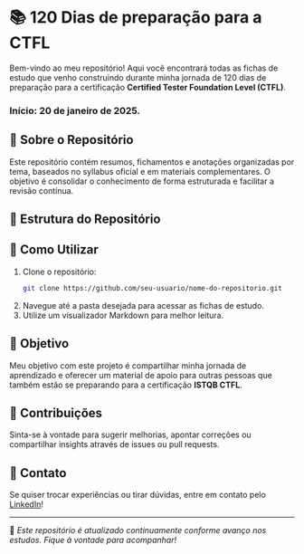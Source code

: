 # 📚 120 Dias de preparação para a CTFL

Bem-vindo ao meu repositório! Aqui você encontrará todas as fichas de estudo que venho construindo durante minha jornada de 120 dias de preparação para a certificação **Certified Tester Foundation Level (CTFL)**.

### Início: 20 de janeiro de 2025.

## 📌 Sobre o Repositório

Este repositório contém resumos, fichamentos e anotações organizadas por tema, baseados no syllabus oficial e em materiais complementares. O objetivo é consolidar o conhecimento de forma estruturada e facilitar a revisão contínua.

## 📁 Estrutura do Repositório



## 📖 Como Utilizar

1. Clone o repositório:
   ```bash
   git clone https://github.com/seu-usuario/nome-do-repositorio.git
   ```
2. Navegue até a pasta desejada para acessar as fichas de estudo.
3. Utilize um visualizador Markdown para melhor leitura.

## 🎯 Objetivo

Meu objetivo com este projeto é compartilhar minha jornada de aprendizado e oferecer um material de apoio para outras pessoas que também estão se preparando para a certificação **ISTQB CTFL**.

## 🤝 Contribuições

Sinta-se à vontade para sugerir melhorias, apontar correções ou compartilhar insights através de issues ou pull requests.

## 🚀 Contato

Se quiser trocar experiências ou tirar dúvidas, entre em contato pelo [LinkedIn](https://www.linkedin.com/in/fabiolagrocha)!

---

📌 *Este repositório é atualizado continuamente conforme avanço nos estudos. Fique à vontade para acompanhar!*

